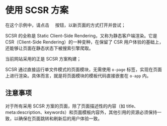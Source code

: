 # 使用 SCSR 方案

在这个示例中，请点击 <span style='font-family: "iconfont"'>&#xe7cb;</span> 按钮，以新页面的方式打开并尝试；

SCSR 的全称是 Static Client-Side Rendering，又称为静态客户端渲染。它是 CSR（Client-Side Rendering）的一种变种，在保留了 CSR 用户体验的基础上，还能够让页面在静态状态下被搜索引擎爬取。

当前网站采用的正是 SCSR 方案构建；

SCSR 通过直接运行单文件模式的页面模块，无需使用 `o-page` 标签，实现在页面上进行渲染。具体而言，就是将页面模块的模板代码直接嵌套在 `o-app` 内。

## 注意事项

对于所有采用 SCSR 方案的页面，除了页面描述性的内容（如 title、meta:description、keywords）和页面模板内容外，其他引用的资源必须保持一致，以确保在页面跳转和刷新后的用户体验一致。

<a href="../../publics/examples/use-scsr/page1.html" main demo preview></a>
<a href="../../publics/examples/use-scsr/page2.html" demo></a>
<a href="../../publics/examples/use-scsr/public.css" demo></a>
<a href="../../publics/examples/use-scsr/app-config.mjs" demo></a>